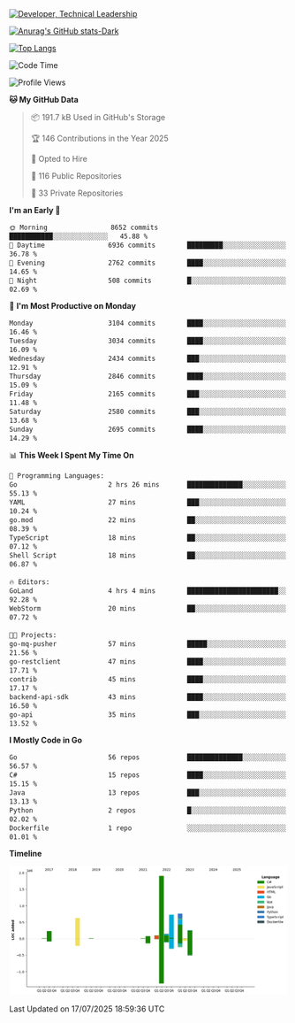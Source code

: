 <div>
  <a href="https://www.linkedin.com/in/arielpineiro/" target="_blank" rel="nofollow noopener noreferrer">
    <img src="https://img.shields.io/badge/-LinkedIn-%230077B5?style=for-the-badge&logo=linkedin&logoColor=white" alt="Developer, Technical Leadership" title="Ariel Piñeiro">
  </a>
</div>

[![Anurag's GitHub stats-Dark](https://github-readme-stats.vercel.app/api?username=arielsrv&show_icons=true&theme=dark#gh-dark-mode-only)](https://github.com/anuraghazra/github-readme-stats#gh-dark-mode-only)

[![Top Langs](https://github-readme-stats.vercel.app/api/top-langs/?username=arielsrv&layout=compact&langs_count=10&theme=dark#gh-dark-mode-only)](https://github.com/anuraghazra/github-readme-stats&theme=dark#gh-dark-mode-only)

<!--START_SECTION:waka-->
![Code Time](http://img.shields.io/badge/Code%20Time-1%2C353%20hrs%2013%20mins-blue)

![Profile Views](http://img.shields.io/badge/Profile%20Views-50-blue)

**🐱 My GitHub Data** 

> 📦 191.7 kB Used in GitHub's Storage 
 > 
> 🏆 146 Contributions in the Year 2025
 > 
> 💼 Opted to Hire
 > 
> 📜 116 Public Repositories 
 > 
> 🔑 33 Private Repositories 
 > 
**I'm an Early 🐤** 

```text
🌞 Morning                8652 commits        ███████████░░░░░░░░░░░░░░   45.88 % 
🌆 Daytime                6936 commits        █████████░░░░░░░░░░░░░░░░   36.78 % 
🌃 Evening                2762 commits        ████░░░░░░░░░░░░░░░░░░░░░   14.65 % 
🌙 Night                  508 commits         █░░░░░░░░░░░░░░░░░░░░░░░░   02.69 % 
```
📅 **I'm Most Productive on Monday** 

```text
Monday                   3104 commits        ████░░░░░░░░░░░░░░░░░░░░░   16.46 % 
Tuesday                  3034 commits        ████░░░░░░░░░░░░░░░░░░░░░   16.09 % 
Wednesday                2434 commits        ███░░░░░░░░░░░░░░░░░░░░░░   12.91 % 
Thursday                 2846 commits        ████░░░░░░░░░░░░░░░░░░░░░   15.09 % 
Friday                   2165 commits        ███░░░░░░░░░░░░░░░░░░░░░░   11.48 % 
Saturday                 2580 commits        ███░░░░░░░░░░░░░░░░░░░░░░   13.68 % 
Sunday                   2695 commits        ████░░░░░░░░░░░░░░░░░░░░░   14.29 % 
```


📊 **This Week I Spent My Time On** 

```text
💬 Programming Languages: 
Go                       2 hrs 26 mins       ██████████████░░░░░░░░░░░   55.13 % 
YAML                     27 mins             ███░░░░░░░░░░░░░░░░░░░░░░   10.24 % 
go.mod                   22 mins             ██░░░░░░░░░░░░░░░░░░░░░░░   08.39 % 
TypeScript               18 mins             ██░░░░░░░░░░░░░░░░░░░░░░░   07.12 % 
Shell Script             18 mins             ██░░░░░░░░░░░░░░░░░░░░░░░   06.87 % 

🔥 Editors: 
GoLand                   4 hrs 4 mins        ███████████████████████░░   92.28 % 
WebStorm                 20 mins             ██░░░░░░░░░░░░░░░░░░░░░░░   07.72 % 

🐱‍💻 Projects: 
go-mq-pusher             57 mins             █████░░░░░░░░░░░░░░░░░░░░   21.56 % 
go-restclient            47 mins             ████░░░░░░░░░░░░░░░░░░░░░   17.71 % 
contrib                  45 mins             ████░░░░░░░░░░░░░░░░░░░░░   17.17 % 
backend-api-sdk          43 mins             ████░░░░░░░░░░░░░░░░░░░░░   16.50 % 
go-api                   35 mins             ███░░░░░░░░░░░░░░░░░░░░░░   13.52 % 
```

**I Mostly Code in Go** 

```text
Go                       56 repos            ██████████████░░░░░░░░░░░   56.57 % 
C#                       15 repos            ████░░░░░░░░░░░░░░░░░░░░░   15.15 % 
Java                     13 repos            ███░░░░░░░░░░░░░░░░░░░░░░   13.13 % 
Python                   2 repos             █░░░░░░░░░░░░░░░░░░░░░░░░   02.02 % 
Dockerfile               1 repo              ░░░░░░░░░░░░░░░░░░░░░░░░░   01.01 % 
```



**Timeline**

![Lines of Code chart](https://raw.githubusercontent.com/arielsrv/arielsrv/main/assets/bar_graph.png)


 Last Updated on 17/07/2025 18:59:36 UTC
<!--END_SECTION:waka-->
